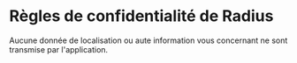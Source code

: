 # Règles de confidentialité de Radius

Aucune donnée de localisation ou aute information vous concernant ne sont transmise par l'application.
